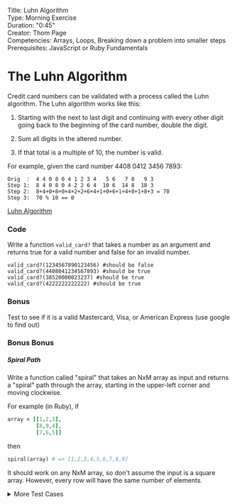 Title: Luhn Algorithm <br>
Type: Morning Exercise <br>
Duration: "0:45"<br>
Creator: Thom Page <br>
Competencies: Arrays, Loops, Breaking down a problem into smaller steps<br>
Prerequisites: JavaScript or Ruby Fundamentals<br>



# The Luhn Algorithm

Credit card numbers can be validated with a process called the Luhn algorithm. The Luhn algorithm works like this:

1. Starting with the next to last digit and continuing with every other digit going back to the beginning of the card number, double the digit.

2. Sum all digits in the altered number.

3. If that total is a multiple of 10, the number is valid.

For example, given the card number 4408 0412 3456 7893:

```
Orig  :  4 4 0 8 0 4 1 2 3 4   5 6   7 8   9 3
Step 1:  8 4 0 8 0 4 2 2 6 4  10 6  14 8  18 3
Step 2:  8+4+0+8+0+4+2+2+6+4+1+0+6+1+4+8+1+8+3 = 70
Step 3:  70 % 10 == 0
```

[Luhn Algorithm](http://en.wikipedia.org/wiki/Luhn_algorithm)

### Code

Write a function `valid_card?` that takes a number as an argument and returns true for a valid number and false for an invalid number.

```
valid_card?(1234567890123456) #should be false
valid_card?(4408041234567893) #should be true
valid_card?(38520000023237) #should be true
valid_card?(4222222222222) #should be true
```

### Bonus
Test to see if it is a valid Mastercard, Visa, or American Express (use google to find out)

### Bonus Bonus

##### Spiral Path

Write a function called "spiral" that takes an NxM array as input and returns a "spiral" path through the array, starting in the upper-left corner and moving clockwise.  

For example (in Ruby), if

```ruby
array = [[1,2,3],
         [8,9,4],
         [7,6,5]]
```

then

```ruby
spiral(array) # => [1,2,3,4,5,6,7,8,9]
```

It should work on any NxM array, so don't assume the input is a square array.  However, every row will have the same number of elements.

<details><summary> More Test Cases </summary>

```ruby         
a =
  [
    [1, 2, 3],
    [8, 9, 4],
    [7, 6, 5]
  ]

b = [
      [ 1,  2,  3,  4,  5,  6],
      [18, 19, 20, 21, 22,  7],
      [17, 28, 29, 30, 23,  8],
      [16, 27, 26, 25, 24,  9],
      [15, 14, 13, 12, 11, 10]
    ]

c = [
      [ 1,  2,  3,  4,  5,  6,  7,  8,  9, 10],
      [36, 37, 38, 39, 40, 41, 42, 43, 44, 11],
      [35, 64, 65, 66, 67, 68, 69, 70, 45, 12],
      [34, 63, 84, 85, 86, 87, 88, 71, 46, 13],
      [33, 62, 83, 96, 97, 98, 89, 72, 47, 14],
      [32, 61, 82, 95, 100, 99, 90, 73, 48, 15],
      [31, 60, 81, 94, 93, 92, 91, 74, 49, 16],
      [30, 59, 80, 79, 78, 77, 76, 75, 50, 17],
      [29, 58, 57, 56, 55 ,54, 53, 52, 51, 18],
      [28, 27, 26, 25, 24, 23, 22, 21, 20, 19]
   ]

e = [
      [1,2],
      [3,4]
    ]

f = [
      [1,2,3,4],
      [8,7,6,5]
    ]

g = [
      [1, 2],
      [10,3],
      [9, 4],
      [8, 5],
      [7, 6]
    ]

h = [
      [1,2,3,4]
    ]
```

</details>

